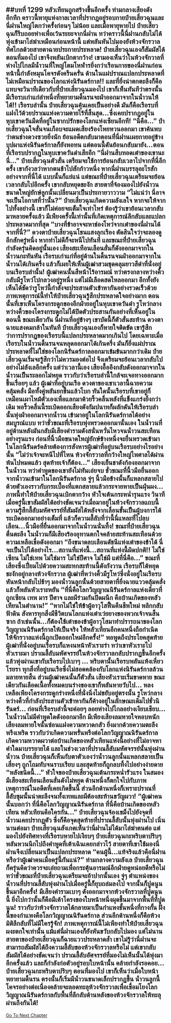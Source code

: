 ##บทที่ 1299 หลัวเทียนถูกสร้างขึ้นอีกครั้ง
ท่ามกลางเสียงดังอึกทึก คราวนี้พายุแห่งกาลเวลาที่ปรากฎอยู่รอบกายป๋ายเสี่ยวฉุนและนี่ฝานใหญ่โตกว่าครั้งก่อนๆ ไม่น้อย และเมื่อพายุหายไป ป๋ายเสี่ยวฉุนก็รีบถอยห่างเพื่อเว้นระยะจากนี่ฝาน ทว่าคราวนี้นี่ฝานกลับไม่ได้พุ่งเข้ามาไล่ฆ่าเหมือนก่อนหน้านี้ แต่พลันหันไปมองยังห้วงจักรวาลทิศไกลด้วยสายตาฉายประกายประหลาด!
ป๋ายเสี่ยวฉุนเองก็สัมผัสได้ ตอนที่มองไป เขาจึงพลันเบิกตากว้าง!
เขามองเห็นว่าในห้วงจักวาลที่ห่างไปไกลมีน้ำวนที่ใหญ่โตมโหฬารยิ่งกว่าเรือนกายของนี่ฝานก่อนหน้านี้กำลังหมุนโคจรดังครืนครั่น
ด้านในแผ่ปราณแปลกประหลาดที่ไม่เหมือนปราณของโลกแห่งนิรันดร์กาล!!
และที่ยิ่งน่าตกตะลึงก็คือ แทบจะวินาทีเดียวกับที่ป๋ายเสี่ยวฉุนมองไป เขาก็เห็นทันทีว่าตรงนั้นมีเรือรบเก่าแก่ลำหนึ่งที่พยายามดิ้นรนจะฝ่าออกมาจากในน้ำวนให้ได้!!
เรือรบลำนั้น ป๋ายเสี่ยวฉุนคุ้นเคยเป็นอย่างดี มันก็คือเรือรบที่แฝงไว้ด้วยปราณแห่งความตายไร้ที่สิ้นสุด...ซึ่งเคยปรากฎอยู่ในหุบเขาควันมืดที่อยู่ในซากปรักของโลกแห่งเซียนอีกที!
“นี่คือ...” ป๋ายเสี่ยวฉุนใจสั่นจนเกือบจะแผดเสียงร้องโหยหวนออกมา เขาค้นพบว่าตนช่างดวงซวยยิ่งนัก ย้อนอดีตกลับมาตอนที่นี่ฝานเผยกายอยู่ข้างบุปผาแห่งนิรันดร์กาลก็ยังพอทน แต่ตอนนี้ดันย้อนกลับมายัง...ตอนที่เรือรบปรากฏในหุบเขาควันดำเสียอีก
“นี่ฝานสืบทอดเต๋าของเขานะนี่...” ป๋ายเสี่ยวฉุนตัวสั่น เตรียมจะใช้การย้อนกลับเวลาไปจากที่นี่อีกครั้ง เขากังวลว่าหากตนช้าไปสักก้าวหนึ่ง หากนี่ฝานบรรลุอะไรสักอย่างจากที่นี่ได้ แบบนั้นก็แย่แน่
แต่ขณะที่ป๋ายเสี่ยวฉุนเตรียมจะย้อนเวลากลับไปอีกครั้ง เขากลับหยุดชะงัก สายตาที่จ้องมองไปยังน้ำวนขนาดใหญ่ยักษ์ลูกนั้นเปลี่ยนมาเป็นประกายวาววาม
“ไม่แน่ว่า นี่อาจจะเป็นโอกาสที่ว่านั้น?” ป๋ายเสี่ยวฉุนเกิดความลังเลใจ หากจะให้จากไปทั้งอย่างนี้ เขาก็ไม่ค่อยจะเต็มใจเท่าไหร่ ต้องรู้ว่าเขาย้อนเวลากลับมาหลายครั้งแล้ว มีเพียงครั้งนี้เท่านั้นที่เกิดเหตุการณ์ลึกลับและแปลกประหลาดมากที่สุด
“บางที่ข้าอาจจะหาช่องโหว่จากเต๋าของนี่ฝานได้จากที่นี่?” ดวงตาป๋ายเสี่ยวฉุนโชนแสงลุกเรือง ตัดสินใจว่าจะลองดูอีกสักครู่หนึ่ง หากท่าไม่ดีก็จะหนีไปทันที
และขณะที่ป๋ายเสี่ยวฉุนกำลังครุ่นคิดอยู่นั้นเอง เสียงสะเทือนเลือนลั่นก็ดังออกมาจากในน้ำวนกะทันหัน เรือรบเก่าแก่ที่อยู่ด้านในดิ้นรนจนฝ่าออกมาจากในน้ำวนได้เกินครึ่ง แล้วก็เผยให้เห็นผู้เฒ่าสวมชุดคลุมยาวสีดำที่นั่งอยู่บนเรือรบลำนั้น!
ผู้เฒ่าคนนั้นสีหน้าไร้อารมณ์ ทว่าตรงกลางหว่างคิ้วกลับมีรูโหว่โบ๋กลวงอยู่รูหนึ่ง แต่ไม่มีเลือดสดไหลออกมา อีกทั้งยังเห็นได้ชัดว่ารูโหว่นี้กำลังจะประสานตัวเข้าหากันอย่างรวดเร็วด้วย
ภาพเหตุการณ์นี้ทำให้ป๋ายเสี่ยวฉุนรู้สึกประหลาดใจอย่างมาก ตอนนั้นที่เขาเห็นโครงกระดูกของอีกฝ่ายอยู่ในหุบเขาควันดำ รูโหว่กลางหว่างคิ้วของโครงกระดูกไม่ได้ปิดตัวประสานกันอย่างที่เห็นอยู่ในตอนนี้
ขณะเดียวกัน นี่ฝานที่อยู่ข้างๆ เขาบัดนี้ก็ตัวสั่นสะท้าน ดวงตาฉายแสงคมกล้าในทันที
ป๋ายเสี่ยวฉุนเองก็หายใจติดขัด เขารู้สึกว่าการปรากฏของเรือรบนี้แปลกประหลาดมากเกินไป โดยเฉพาะเมื่อเรือรบในน้ำวนดิ้นรนจนหลุดออกมาได้เกินครึ่ง มันก็ยิ่งแผ่ปราณประหลาดที่ไม่ใช่ของโลกนิรันดร์กาลออกมาเข้มข้นมากกว่าเดิม
ป๋ายเสี่ยวฉุนเริ่มจะรู้สึกว่าไม่ควรมองต่อไป จึงเตรียมจะย้อนเวลากลับไปอย่างไม่ลังเลอีกครั้ง แต่ว่าเวลานี้เอง เสียงอื้ออึงกลับดังออกมาจากในน้ำวนเป็นระลอกไม่หยุด ราวกับว่าเรือรบลำนี้ใกล้จะเจอทางออกมากขึ้นเรื่อยๆ แล้ว
ผู้เฒ่าที่อยู่บนเรือ ดวงตาของเขาเวลานี้ฉายความคลุ้มคลั่ง มือทั้งคู่พลันยกขึ้นแล้วโบก ทันใดนั้นเรือรบที่เขาอยู่ก็เหมือนเผาไหม้ตัวเองเพื่อแลกมาด้วยริ้วคลื่นพลังที่แข็งแกร่งยิ่งกว่าเดิม พอริ้วคลื่นนี้ระเบิดออกเสียงดังกัมปนาทก็ผลักดันให้เรือรบลำนั้นพุ่งฝ่าออกมาจากน้ำวน เข้ามาอยู่ในโลกนิรันดร์กาลได้อย่างสมบูรณ์แบบ
ทว่าชั่วขณะที่เรือรบพุ่งพรวดออกมานั้นเอง ในน้ำวนที่อยู่ด้านหลังมันกลับมีเสียงคำรามดังสนั่นหวั่นไหวจนน้ำวนสะเทือนอย่างรุนแรง ก่อนที่นิ้วมือขนาดใหญ่ยักษ์ข้างหนึ่งจะยื่นพรวดเข้ามาในโลกนิรันดร์คล้ายต้องการสังหารผู้เฒ่าที่อยู่บนเรือรบอย่างไรอย่างนั้น
“ไม่ว่าเจ้าจะหนีไปที่ไหน ห้วงจักรวาลที่กว้างใหญ่ไพศาลได้ผ่านพ้นไปหมดแล้ว สุดท้ายเจ้าก็ต้อง...” เสียงเย็นชาดังก้องออกมาจากในน้ำวน ทว่าคำพูดของเขายังไม่ทันเอ่ยจบ ชั่วขณะที่นิ้วมือยื่นออกจากน้ำวนเข้ามาในโลกนิรันดร์กาล จู่ๆ นิ้วมือข้างนั้นก็แหลกสลายไปด้วยตัวเองราวกับกระเบื้องที่แตกสลายแล้วกระจายหายเป็นฝุ่นผง...
ภาพนี้ทำให้ป๋ายเสี่ยวฉุนเบิกตากว้าง หัวใจเต้นกระหน่ำรุนแรง วินาทีเมื่อครู่นี้เขาสัมผัสได้อย่างชัดเจนว่าเมื่อมาอยู่ในห้วงจักรวาลแถบนี้ ความรู้สึกลี้ลับมหัศจรรย์ที่สัมผัสได้หลังจากเลื่อนขั้นเป็นผู้บงการได้ระเบิดออกมาอย่างเต็มที่ แล้วก็ความลี้ลับที่ว่านี้นี่แหละที่ไปลบเลือน...นิ้วมือที่ยื่นออกมาจากในน้ำวนนั่นทิ้ง!
ขณะที่ป๋ายเสี่ยวฉุนตื่นตะลึง ในน้ำวนก็มีเสียงร้องอุทานตกใจคล้ายสะท้านสะเทือนด้วยความเหลือเชื่อดังออกมา
“ถึงขนาดลบเลือนดัชนีแห่งเต๋าของข้าได้ นี่จะเป็นไปได้อย่างไร...สถานที่แห่งนี้...สถานที่แห่งนี้ผิดปกติ!! ไม่ใช่เซียน ไม่ใช่เทพ ไม่ใช่มาร ไม่ใช่ปีศาจ ไม่ใช่ผี แต่ที่นี่คือ...”
ขณะที่เสียงซึ่งเปี่ยมไปด้วยความสะทกสะท้านนี้ดังกังวาน เรือรบก็ได้หยุดชะงักอยู่กลางห้วงจักรวาล ผู้เฒ่าที่หว่างคิ้วมีรูโหว่ซึ่งนั่งอยู่ในเรือรบหันหน้ากลับไปช้าๆ มองน้ำวนลูกนั้นด้วยสายตาที่ยิ่งฉายแววคลุ้มคลั่ง แล้วก็พลันหัวเราะหยัน
“ที่นี่คือโลกวิญญาณนิรันดร์กาลแห่งเดียวที่ถูกเซียน เทพ มาร ปีศาจ และผีร่วมกันปิดผนึก คือบ้านเกิดของหลัวเทียนในตำนาน!”
“หากไม่ใช่ให้ข้าผู้อาวุโสฟื้นคืนชีพใหม่ พลิกกลับฟ้าดิน สังหารทุกสิ่งมีชีวิตบนโลกแห่งเต๋าเว่ยยางของพวกเจ้าจนสิ้นซาก ถ้าเช่นนั้น...ก็ต้องใช้เต๋าของข้าผู้อาวุโสมาทำปรารถนาของโลกวิญญาณนิรันดร์กาลให้เป็นจริง ให้หลัวเทียนอีกคนหนึ่งถือกำเนิด ให้จักรวาลแห่งนี้ถูกเปิดออกใหม่อีกครั้ง!” พอพูดถึงประโยคสุดท้าย ผู้เฒ่าที่นั่งอยู่บนเรือรบก็แหงนหน้าหัวเราะร่า ทว่าเขาหัวเราะไปหัวเราะมา ปราณลี้ลับมหัศจรรย์ในห้วงจักรวาลกลับปรากฏขึ้นอีกครั้งแล้วพุ่งผ่านเขากับเรือรบไปเบาๆ ...
พริบตานั้นเรือรบพลันแห้งเหี่ยวโรยรา ทุกสิ่งที่อยู่บนเรือซึ่งไม่สอดคล้องกับโลกแห่งนิรันดร์กาลล้วนมลายหายสิ้น ส่วนผู้เฒ่าคนนั้นก็ตัวสั่น เสียงหัวเราะเริ่มขาดหาย ขณะเดียวกันเลือดเนื้อทั้งหมดบนร่างของเขาก็พลันหายวับไป...
หลงเหลือเพียงโครงกระดูกร่างหนึ่งที่นั่งนิ่งไม่ขยับอยู่ตรงนั้น รูโหว่กลางหว่างคิ้วที่กำลังประสานตัวเข้าหากันก็ค้างอยู่ในลักษณะเดิมไปชั่วนิรันดร์...
ก่อนที่เรือรบลำนี้จะค่อยๆ ลอยห่างไปไกลอย่างเงียบเชียบ...
ในน้ำวนไม่มีคำพูดใดดังออกมาอีก มีเพียงเสียงลมหายใจหอบหนัก เสียงลมหายใจนั้นซ่อนแฝงความหวาดกลัว ยิ่งมากด้วยความตะลึงพรึงเพริด ราวกับว่าเกิดความพรั่นพรึงต่อโลกวิญญาณนิรันดร์กาล เกิดความหวาดผวาต่อบ้านเกิดของหลัวเทียนแห่งนี้อย่างที่ไม่อาจหาคำใดมาบรรยายได้
และในช่วงเวลาที่ปราณลี้ลับมหัศจรรย์นั้นพุ่งผ่านน้ำวน ป๋ายเสี่ยวฉุนก็เห็นกับตาตัวเองว่าน้ำวนลูกนั้นแหลกสลายเป็นเสี่ยงๆ ถูกโถมทับจนราบเรียบ และสุดท้ายก็ถูกลบทิ้งไปอย่างง่ายดาย
“พลังชนิดนี้...” หัวใจของป๋ายเสี่ยวฉุนเต้นกระหน่ำรัวแรง ในสมองมีเสียงสะเทือนเลือนลั่นดังไม่หยุด ด้านหนึ่งก็ตกใจไปกับภาพเหตุการณ์ในอดีตที่เคยเกิดขึ้นนี้ ส่วนอีกด้านหนึ่งก็เพราะปราณที่ลี้ลับขุมนั้นน่าตะลึงจนทั้งเทพและผีต้องสะท้านขวัญผวา!
“ผู้เฒ่าคนนั้นบอกว่า ที่นี่คือโลกวิญญาณนิรันดร์กาล ที่นี่คือบ้านเกิดของหลัวเทียน หลัวเทียนคือใครกัน...” ป๋ายเสี่ยวฉุนจ้องเขม็งไปยังจุดที่น้ำวนเคยปรากฏตัว ซึ่งก็คือจุดสุดท้ายที่ปราณลี้ลับนั้นพุ่งผ่านไป
เนิ่นนานต่อมา ป๋ายเสี่ยวฉุนสังเกตเห็นว่านี่ฝานไม่ได้มาไล่ฆ่าตนต่อ แต่มองไปยังทิศทางที่เรือรบหายไปเงียบๆ ป๋ายเสี่ยวฉุนกะพริบตาปริบๆ พลันหวนนึกไปถึงคำพูดที่เต้าเฉินเคยกล่าวไว้ สายตาที่เขาใช้มองนี่ฝานจึงเปลี่ยนมาเป็นแปลกประหลาด
“คนผู้นี้...แท้จริงแล้วคือนี่ฝาน หรือว่าผู้เฒ่าคนเมื่อครู่นี้กันแน่?” ท่ามกลางความลังเล ป๋ายเสี่ยวฉุนก็ครุ่นคิดว่าควรจะเอ่ยถามเพื่อกระตุ้นอารมณ์อีกฝ่ายดูหน่อยดีหรือไม่
ทว่าชั่วขณะที่ป๋ายเสี่ยวฉุนเตรียมจะอ้าปากนั้นเอง จู่ๆ ตำแหน่งของน้ำวนที่ปราณลี้ลับพุ่งผ่านไปเมื่อครู่นี้ก็ยุบถล่มลงไป จากนั้นก็ปูดนูนขึ้นมาอีกครั้ง!
มีเสียงคำรามเบาๆ ดังออกมาจากห้วงจักรวาลที่ปูดนูนนี้ ยิ่งไปกว่านั้นก็คือมีเค้าโครงของใบหน้าหนึ่งผุดขึ้นมาจากพื้นที่ที่ปูดนูน!
ราวกับว่าห้วงจักรวาลได้กลายมาเป็นกำแพงชั้นหนึ่งที่กางกั้น ฝั่งนี้ของกำแพงคือโลกวิญญาณนิรันดร์กาล ส่วนอีกด้านหนึ่งก็คือห้วงมิติลึกลับที่ไม่มีใครรู้จัก!
ภาพเหตุการณ์นี้ไม่เพียงทำให้ป๋ายเสี่ยวฉุนผงะตกใจเท่านั้น แม้แต่นี่ฝานเองก็ยังหันขวับกลับไปมอง
แต่ไม่นานสายตาของป๋ายเสี่ยวฉุนก็ฉายแววประหลาดล้ำ เขาไม่รู้ว่านี่ฝานจะสามารถสัมผัสได้ถึงความลี้ลับของห้วงจักรวาลหรือไม่ แต่เขากลับสัมผัสได้อย่างชัดเจนว่า ปราณลี้ลับอัศจรรย์ที่มองไม่เห็นนั้นได้พุ่งมาอีกครั้งแล้ว และก็กำลังก่อตัวอยู่รอบใบหน้านั้น คล้ายกำลังรอคอย...
ป๋ายเสี่ยวฉุนกะพริบตาปริบๆ ตอนที่มองไป เขาก็เห็นว่าเมื่อใบหน้าพยายามดิ้นรน ตรงนั้นก็เริ่มมีน้ำวนขนาดเล็กปรากฏขึ้น น้ำวนลูกนี้โคจรอย่างต่อเนื่องคล้ายจะลอดทะลุห้วงจักรวาลเพื่อเชื่อมโยงโลกวิญญาณนิรันดร์กาลกับพื้นที่ลึกลับด้านหลังของห้วงจักรวาลให้ทะลุผ่านถึงกันได้!
------


[Go To Next Chapter]( ./274.md)